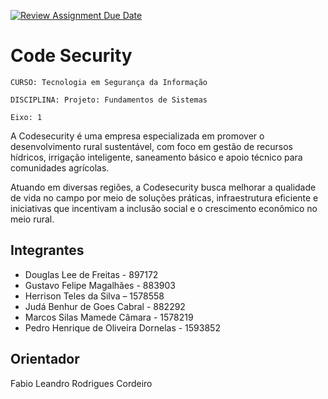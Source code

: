 [![Review Assignment Due Date](https://classroom.github.com/assets/deadline-readme-button-22041afd0340ce965d47ae6ef1cefeee28c7c493a6346c4f15d667ab976d596c.svg)](https://classroom.github.com/a/cR2-nQML)
# Code Security

`CURSO: Tecnologia em Segurança da Informação`

`DISCIPLINA: Projeto: Fundamentos de Sistemas`

`Eixo: 1`

A Codesecurity é uma empresa especializada em promover o desenvolvimento rural sustentável, com foco em gestão de recursos hídricos, irrigação inteligente, saneamento básico e apoio técnico para comunidades agrícolas.

Atuando em diversas regiões, a Codesecurity busca melhorar a qualidade de vida no campo por meio de soluções práticas, infraestrutura eficiente e iniciativas que incentivam a inclusão social e o crescimento econômico no meio rural.



## Integrantes

* Douglas Lee de Freitas - 897172
* Gustavo Felipe Magalhães - 883903
* Herrison Teles da Silva – 1578558
* Judá Benhur de Goes Cabral - 882292
* Marcos Silas Mamede Câmara - 1578219
* Pedro Henrique de Oliveira Dornelas - 1593852


## Orientador

Fabio Leandro Rodrigues Cordeiro


